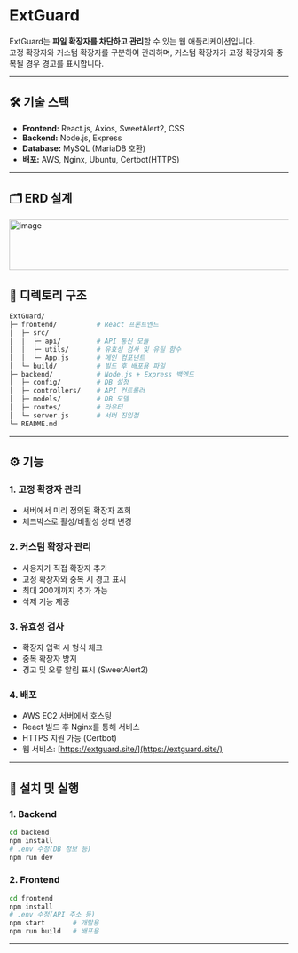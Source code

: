 # ExtGuard

ExtGuard는 **파일 확장자를 차단하고 관리**할 수 있는 웹 애플리케이션입니다.  
고정 확장자와 커스텀 확장자를 구분하여 관리하며, 커스텀 확장자가 고정 확장자와 중복될 경우 경고를 표시합니다.

---

## 🛠 기술 스택

- **Frontend:** React.js, Axios, SweetAlert2, CSS
- **Backend:** Node.js, Express
- **Database:** MySQL (MariaDB 호환)
- **배포:** AWS, Nginx, Ubuntu, Certbot(HTTPS)

---
## 🗂 ERD 설계
<img width="643" height="91" alt="image" src="https://github.com/user-attachments/assets/30f974cd-84b2-4b33-b5d6-07eaaf48bad0" />



## 📂 디렉토리 구조
```bash
ExtGuard/
├─ frontend/          # React 프론트엔드
│  ├─ src/
│  │  ├─ api/         # API 통신 모듈
│  │  ├─ utils/       # 유효성 검사 및 유틸 함수
│  │  └─ App.js       # 메인 컴포넌트
│  └─ build/          # 빌드 후 배포용 파일
├─ backend/           # Node.js + Express 백엔드
│  ├─ config/         # DB 설정
│  ├─ controllers/    # API 컨트롤러
│  ├─ models/         # DB 모델
│  ├─ routes/         # 라우터
│  └─ server.js       # 서버 진입점
└─ README.md
```



---

## ⚙ 기능

### 1. 고정 확장자 관리
- 서버에서 미리 정의된 확장자 조회
- 체크박스로 활성/비활성 상태 변경

### 2. 커스텀 확장자 관리
- 사용자가 직접 확장자 추가
- 고정 확장자와 중복 시 경고 표시
- 최대 200개까지 추가 가능
- 삭제 기능 제공

### 3. 유효성 검사
- 확장자 입력 시 형식 체크
- 중복 확장자 방지
- 경고 및 오류 알림 표시 (SweetAlert2)

### 4. 배포
- AWS EC2 서버에서 호스팅
- React 빌드 후 Nginx를 통해 서비스
- HTTPS 지원 가능 (Certbot)
- 웹 서비스: [https://extguard.site/](https://extguard.site/)
---

## 🚀 설치 및 실행

### 1. Backend
```bash
cd backend
npm install
# .env 수정(DB 정보 등)
npm run dev
```

### 2. Frontend
```bash
cd frontend
npm install
# .env 수정(API 주소 등)
npm start       # 개발용
npm run build   # 배포용
```
---
